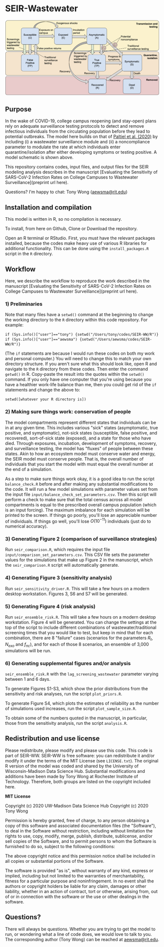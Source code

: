 # SEIR-Wastewater

![SEIR model schematic](https://github.com/tonyewong/SEIR-WW/blob/master/figures/model_schematic.png)

## Purpose

In the wake of COVID-19, college campus reopening (and stay-open) plans rely on adequate surveillance testing
protocols to detect and remove infectious individuals from the circulating population before they lead to
potential outbreaks. The model here builds on that of [Paltiel et al.
(2020)](https://jamanetwork.com/journals/jamanetworkopen/fullarticle/2768923) by including (i) a wastewater
surveillance module and (ii) a noncompliance parameter to modulate the rate at which individuals enter
quarantine/isolation after either developing symptoms or testing positive. A model schematic is shown above.

This repository contains codes, input files, and output files for the SEIR modeling analysis describes in the manuscript [Evaluating the Sensitivity of SARS-CoV-2 Infection Rates on College Campuses to Wastewater Surveillance](preprint url here).

Questions? I'm happy to chat: Tony Wong (aewsma@rit.edu)

## Installation and compilation

This model is written in R, so no compilation is necessary.

To install, from here on Github, Clone or Download the repository.

Open an R terminal or RStudio. First, you must have the relevant packages installed, because the codes make heavy use of various R libraries for additional functionality. This can be done using the `install_packages.R` script in the `R` directory.

## Workflow

Here, we describe the workflow to reproduce the work described in the manuscript [Evaluating the Sensitivity of SARS-CoV-2 Infection Rates on College Campuses to Wastewater Surveillance](preprint url here).

### 1) Preliminaries

Note that many files have a `setwd()` command at the beginning to change the working directory to the `R` directory within this code repository. For example:
```
if (Sys.info()["user"]=="tony") {setwd("/Users/tony/codes/SEIR-WW/R")}
if (Sys.info()["user"]=="aewsma") {setwd("/Users/aewsma/codes/SEIR-WW/R")}
```
(The `if` statements are because I would run these codes on both my work and personal computer.) You will need to change this to match your own directory structure. If you aren't sure what this should look like, open R and navigate to the `R` directory from these codes. Then enter the command `getwd()` in R. Copy-paste the result into the quotes within the `setwd()` command. If you only have one computer that you're using because you have a healthier work-life balance than me, then you could get rid of the `if` statements and change the above to:
```
setwd([whatever your R directory is])
```

### 2) Making sure things work: conservation of people

The model compartments represent different states that individuals can be in at any given time. This includes various "sick" states (asymptomatic, true positive, and symptomatic), not-sick states (susceptible, false positive, and recovered), sort-of-sick state (exposed), and a state for those who have died. Through exposures, incubation, development of symptoms, recovery, and surveillance testing, the model has "fluxes" of people between these states. Akin to how an ecosystem model must conserve water and energy, the SEIR model must conserve people. That is, the overall number of individuals that you start the model with must equal the overall number at the end of a simulation.

As a step to make sure things work okay, it is a good idea to run the script `balance_check.R` before and after making any substantial modifications to the code. It will run a few model simulations with parameter values set from the input file `input/balance_check_set_parameters.csv`. Then this script will perform a check to make sure that the total census across all model compartments is equal to the prescribed overall campus population (which is an input forcing). The maximum imbalance for each simulation will be printed to the screen. If things go poorly, you'll lose an appreciable number of individuals. If things go well, you'll lose $O(10^{-11})$ individuals (just do to numerical accuracy).

### 3) Generating Figure 2 (comparison of surveillance strategies)

Run `seir_comparison.R`, which requires the input file `input/comparison_set_parameters.csv`. This CSV file sets the parameter values for the simulations that make up Figure 2 in the manuscript, which the `seir_comparison.R` script will automatically generate.

### 4) Generating Figure 3 (sensitivity analysis)

Run `seir_sensitivity_driver.R`. This will take a few hours on a modern desktop workstation. Figures 3, S6 and S7 will be generated.

### 5) Generating Figure 4 (risk analysis)

Run `seir_ensemble_risk.R`. This will take a few hours on a modern desktop workstation. Figure 4 will be generated. You can change the settings at the top of the script to include different combinations of wastewater/traditional screening times that you would like to test, but keep in mind that for each combination, there are 8 "failure" cases (scenarios for the parameters $R_t$, $N_{exo}$ and $f_{nc}$), and for each of those 8 scenarios, an ensemble of 3,000 simulations will be run.

### 6) Generating supplemental figures and/or analysis

`seir_ensemble_risk.R` with the `lag_screening_wastewater` parameter varying between 1 and 6 days.

To generate Figures S1-S3, which show the prior distributions from the sensitivity and risk analyses, run the script `plot_priors.R`.

To generate Figure S4, which plots the estimates of reliability as the number of simulations used increases, run the script `plot_sample_size.R`.

To obtain some of the numbers quoted in the manuscript, in particular, those from the sensitivity analysis, run the script `analysis.R`.

## Redistribution and use license

Please redistribute, please modify and please use this code. This code is part of SEIR-WW. SEIR-WW is free software: you can redistribute it and/or modify it under the terms of the MIT License (see `LICENSE.txt`). The original R version of the model was coded and shared by the University of Wisconsin-Madison Data Science Hub. Substantial modifications and additions have been made by Tony Wong at Rochester Institute of Technology. Therefore, both groups are listed on the copyright included here.

**MIT License**

Copyright (c) 2020 UW-Madison Data Science Hub
Copyright (c) 2020 Tony Wong

Permission is hereby granted, free of charge, to any person obtaining a copy of this software and associated documentation files (the "Software"), to deal in the Software without restriction, including without limitation the rights to use, copy, modify, merge, publish, distribute, sublicense, and/or sell copies of the Software, and to permit persons to whom the Software is furnished to do so, subject to the following conditions:

The above copyright notice and this permission notice shall be included in all copies or substantial portions of the Software.

The software is provided "as is", without warranty of any kind, express or implied, including but not limited to the warranties of merchantability, fitness for a particular purpose and noninfringement. In no event shall the authors or copyright holders be liable for any claim, damages or other liability, whether in an action of contract, tort or otherwise, arising from, out of or in connection with the software or the use or other dealings in the software.

## Questions?

There will always be questions. Whether you are trying to get the model to run, or wondering what a line of code does, we would love to talk to you. The corresponding author (Tony Wong) can be reached at aewsma@rit.edu.
